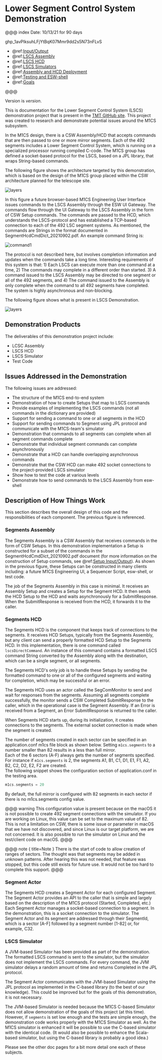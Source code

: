 # Lower Segment Control System Demonstration

@@@ index
Date: 10/13/21 for 90 days

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

- @ref:[Input/Output](input-output.md)
- @ref:[LSCS Assembly](LSCSAssembly.md)
- @ref:[LSCS HCD](LSCSHcd.md)
- @ref:[LSCS Simulators](LSCSSimulator.md)
- @ref:[Assembly and HCD Deployment](Deploy.md)
- @ref:[Testing and ESW-shell](TestingAndShell.md)
- @ref:[Goals](Goals.md)

@@@

Version is $version$.

This is documentation for the Lower Segment Control System (LSCS) demonstration project that is present in 
the [TMT GitHub site](https://github.com/tmtsoftware/osw-examples/tree/master/lscs-example). This project
was created to research and demonstrate potential issues around the M1CS subsystem.

In the M1CS design, there is a CSW Assembly/HCD that accepts commands that are then passed to one or more
mirror segments. Each of the 492 segments includes a Lower Segment Control System, which is running on a
specialized processor running compiled C-code. The M1CS group has defined a socket-based protocol for the LSCS, 
based on a JPL library, that wraps String-based commands.

The following figure shows the architecture targeted by this demonstration, which is based on the design of the M1CS group
placed within the CSW architecture planned for the telescope site. 

![layers](.../M1CSFigure1.png)

In this figure a future browser-based M1CS Engineering User Interface issues commands to the LSCS Assembly through the ESW UI Gateway.
The commands flow through the UI Gateway to the LSCS Assembly in the form of CSW Setup commands. The commands are passed to the HCD,
which understands the LSCS-protocol and has established a TCP-based connection to each of the 492 LSC segment systems. As mentioned,
the commands are Strings in the format documented in SegmentHcdCmdDict_20210902.pdf.  An example command String is:

![command1](.../Command1.png)

The protocol is not described here, but involves completion information and updates when the commands take a long time. Interesting
requirements of this system is that: 1) Each LSCS can execute more than one command at a time, 2) The commands may complete
in a different order than started. 3) A command issued to the LSCS Assembly may be directed to one segment or all of the 492 segments, 
and 4) The command issued to the Assembly is only complete when the command to all 492 segments have completed. The system 
is highly asynchronous and non-blocking.

The following figure shows what is present in LSCS Demonstration.

![layers](.../M1CSFigure2.png)

## Demonstration Products

The deliverables of this demonstration project include:

* LCSC Assembly
* LSCS HCD
* LSCS Simulator
* Test Code

## Issues Addressed in the Demonstration

The following issues are addressed:

* The structure of the M1CS end-to-end system
* Demonstration of how to create Setups that map to LSCS commands
* Provide examples of implementing the LSCS commands (not all commands in the dictionary are provided)
* Support for sending a command to one or all segments in the HCD
* Support for sending commands to Segment using JPL protocol and communicate with the M1CS-team's simulator
* Demonstration that commands to all segments can complete when all segment commands complete
* Demonstrate that individual segment commands can complete asynchronously
* Demonstrate that a HCD can handle overlapping asynchronous commands
* Demonstrate that the CSW HCD can make 492 socket connections to the project-provided LSCS simulator
* Show how to test the code at various levels
* Demonstrate how to send commands to the LSCS Assembly from esw-shell

## Description of How Things Work

This section describes the overall design of this code and the responsibilities of each component. The previous
figure is referenced.

### Segments Assembly

The Segments Assembly is a CSW Assembly that receives commands in the form of CSW Setups. In this demonstration
implementation a Setup is constructed for a subset of the commands in the SegmentHcdCmdDict_20210902.pdf document (for more
information on the construction of Setup commands, see @ref:[Setup Input/Output](input-output.md)). As shown in the
previous figure, these Setups can be constructed in many clients including: a future M1CS Engineering UI, a Sequencer
Script, esw-shell, or test code.

The job of the Segments Assembly in this case is minimal. It receives an Assembly Setup
and creates a Setup for the Segment HCD.  It then sends the HCD Setup to the HCD and waits asynchronously for a 
SubmitResponse.  When the SubmitResponse is received from the HCD, it forwards it to the caller.

### Segments HCD

The Segments HCD is the component that keeps track of connections to the segments. It receives HCD Setups, typically
from the Segments Assembly, but any client can send a properly formatted HCD Setup to the Segments HCD. In this 
implementation, there is one command called `lscsDirectCommand`. An instance of this command contains a formatted
LSCS command String converted by the Assembly along with the destination, which can be a single segment, or all
segments.

The Segments HCD's only job is to handle these Setups by sending the formatted command to one or all of the configured segments
and waiting for completion, which may be successful or an error.

The Segments HCD uses an actor called the SegComMonitor to send and wait for responses from the segments. Assuming
all segments complete successfully, the monitor sends a CSW Completed SubmitResponse to the caller, which in the operational
case is the Segment Assembly.  If an Error is received from a Segment, an Error SubmitResponse is returned to the caller.

When Segments HCD starts up, during its initialization, it creates connections to the segments. The external 
socket connection is made when the segment is created.

The number of segments created in each sector can be specified in an application.conf m1cs file block as
shown below. Setting `m1cs.segments` to a number smaller than 82 results in a less than full mirror.  
Each of the 6 sectors (A-F) always gets the number of segments specified. For instance if `m1cs.segments` is 2, 
the segments A1, B1, C1, D1, E1, F1, A2, B2, C2, D2, E2, F2 are created.  
The following snippet shows the configuration section of application.conf in the testing area. 

```scala
m1cs.segments = 20
```
By default, the full mirror is configured with 82 segments in each sector if there is no m1cs.segments config value.

@@@ warning
This configuration value is present because on the macOS it is not possible to create 492 segment connections with the
simulator.  If you are working on Linux, this value can be set to the maximum value of 82. This is not a limitation
on CSW, there is some issue or parameter in macOS that we have not discovered, and since Linux is our target platform,
we are not concerned. It is also possible to run the simulator on Linux and the test/client code on macOS.
@@@

@@@ note { title=Note }
There is the start of code to allow creation of ranges of sectors. The thought was that segments may be added in unknown
patterns. After hearing this was not needed, that feature was stopped, but this code still exists for future use.
It would not be too hard to complete this support.
@@@

### Segment Actor

The Segments HCD creates a Segment Actor for each configured Segment. The Segment Actor provides an API to the caller that is simple
and largely based on the description of the M1CS protocol (Started, Completed, etc.)  Each Segment Actor manages a
socket-based connection to a segment.  In the demonstration, this is a socket connection to the simulator. The Segment Actor and 
its segment are addressed through their SegmentId, which is a sector [A-F] followed by a segment number [1-82] or,
for example, C32.

### LSCS Simulator

A JVM-based Simulator has been provided as part of the demonstration. The formatted LSCS command is sent to the simulator, 
but the simulator does not implement the LSCS commands.  For every command, the JVM simulator delays a 
random amount of time and returns Completed in the JPL protocol.

The Segment Actor communicates with the JVM-based Simulator using the JPL protocol as implemented in the C-based library 
(to the best of our knowledge). This could be improved but for the goals of this demonstration, it is not necessary.

The JVM-based Simulator is needed because the M1CS C-based Simulator does not allow demonstration of the goals of this
project (at this time). However, if `segments` is set low enough and the tests are simple enough, the demonstration
code works properly with the M1CS Simulator as well. As the M1CS simulator is enhanced it will be possible to
use the C-based simulator with the identical code.  (It would also be possible to enhance the Scala-based simulator, but using the C-based library
is probably a good idea.)

Please see the other doc pages for a bit more detail one each of these subjects.